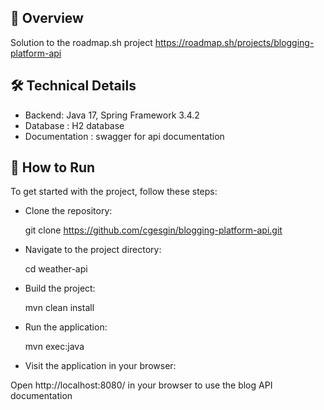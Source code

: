 ## 🎯 Overview

Solution to the roadmap.sh project https://roadmap.sh/projects/blogging-platform-api

## 🛠️ Technical Details
- Backend: Java 17, Spring Framework 3.4.2
- Database : H2 database
- Documentation : swagger for api documentation

## 🏃 How to Run
To get started with the project, follow these steps:

- Clone the repository:

    git clone https://github.com/cgesgin/blogging-platform-api.git

- Navigate to the project directory:

    cd weather-api

- Build the project:

    mvn clean install

- Run the application:

    mvn exec:java

- Visit the application in your browser:

Open http://localhost:8080/ in your browser to use the blog API documentation

